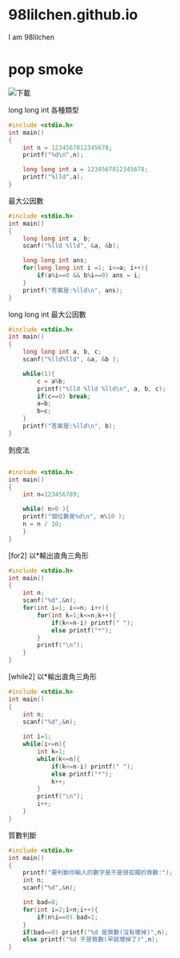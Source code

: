 # 98lilchen.github.io
I am 98lilchen
# pop smoke
![下載](https://user-images.githubusercontent.com/114201493/197105787-f129285b-6c65-478a-8c84-fbd51cde2a8f.jpg)

long long int 各種類型
```cpp
#include <stdio.h>
int main()
{
    int n = 1234567812345678;
    printf("%d\n",n);

    long long int a = 1234567812345678;
    printf("%lld",a);
}
```
最大公因數
```cpp
#include <stdio.h>
int main()
{
    long long int a, b;
    scanf("%lld %lld", &a, &b);

    long long int ans;
    for(long long int i =1; i<=a; i++){
        if(a%i==0 && b%i==0) ans = i;
    }
    printf("答案是:%lld\n", ans);
}
```
long long int 最大公因數
```cpp
#include <stdio.h>
int main()
{
    long long int a, b, c;
    scanf("%lld%lld", &a, &b );

    while(1){
        c = a%b;
        printf("%lld %lld %lld\n", a, b, c);
        if(c==0) break;
        a=b;
        b=c;
    }
    printf("答案是:%lld\n", b);
}
```
剝皮法
```cpp

#include <stdio.h>
int main()
{
    int n=123456789;

    while( n>0 ){
    printf("個位數是%d\n", n%10 );
    n = n / 10;
    }
}

```

[for2] 以*輸出直角三角形
```cpp
#include <stdio.h>
int main()
{
	int n;
	scanf("%d",&n);
	for(int i=1; i<=n; i++){
		for(int k=1;k<=n;k++){
			if(k<=n-i) printf(" ");
			else printf("*");
		}
		printf("\n");
	}
}
```
[while2] 以*輸出直角三角形
```cpp
#include <stdio.h>
int main()
{
	int n;
	scanf("%d",&n);
	
	int i=1;
	while(i<=n){
		int k=1;
		while(k<=n){
			if(k<=n-i) printf(" ");
			else printf("*");
			k++;
		}
		printf("\n");
		i++;
	}
}
```
質數判斷
```cpp
#include <stdio.h>
int main()
{
    printf("要判斷你輸入的數字是不是很孤獨的質數:");
    int n;
    scanf("%d",&n);

    int bad=0;
    for(int i=2;i<n;i++){
        if(n%i==0) bad=1;
    }
    if(bad==0) printf("%d 是質數(沒有壞掉)",n);
    else printf("%d 不是質數(早就壞掉了)",n);
}
```
